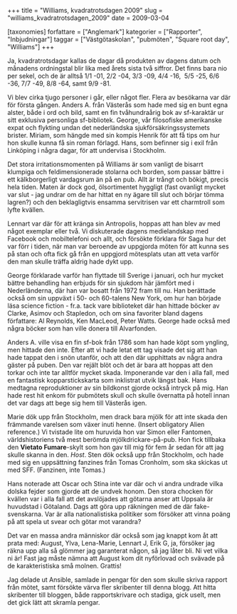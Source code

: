 +++
title = "Williams, kvadratrotsdagen 2009"
slug = "williams_kvadratrotsdagen_2009"
date = 2009-03-04

[taxonomies]
forfattare = ["Anglemark"]
kategorier = ["Rapporter", "Inbjudningar"]
taggar = ["Västgötaskolan", "pubmöten", "Square root day", "Williams"]
+++

Ja, kvadratrotsdagar kallas de dagar då produkten av dagens datum och månadens ordningstal blir lika med årets sista två siffror. Det finns bara nio per sekel, och de är alltså 1/1 -01, 2/2 -04, 3/3 -09, 4/4 -16,  5/5 -25, 6/6 -36, 7/7 -49, 8/8 -64, samt 9/9 -81.

Vi blev cirka tjugo personer i går, eller något fler. Flera av besökarna var där för första gången. Anders A. från Västerås som hade med sig en bunt egna alster, både i ord och bild, samt en fin tvåhundraårig bok av sf-karaktär ur sitt exklusiva personliga sf-bibliotek. George, vår filosofiske amerikanske expat och flykting undan det nederländska sjukförsäkringssystemets brister. Miriam, som hängde med sin kompis Henrik för att få tips om hur hon skulle kunna få sin roman förlagd. Hans, som befinner sig i exil från Linköping i några dagar, för att undervisa i Stockholm.

Det stora irritationsmomenten på Williams är som vanligt de bisarrt klumpiga och feldimensionerade stolarna och borden, som passar bättre i ett kälkborgerligt vardagsrum än på en pub. Allt är trångt och bökigt, precis hela tiden. Maten är dock god, ölsortimentet hyggligt (fast ovanligt mycket var slut - jag undrar om de har hittat en ny ägare till slut och börjar tömma lagren?) och den beklagligtvis ensamma servitrisen var ett charmtroll som lyfte kvällen.

Lennart var där för att kränga sin Antropolis, hoppas att han blev av med något exemplar eller två. Vi diskuterade dagens medielandskap med Facebook och mobiltelefoni och allt, och försökte förklara för Saga hur det var förr i tiden, när man var beroende av uppgjorda möten för att kunna ses på stan och ofta fick gå från en uppgjord mötesplats utan att veta varför den man skulle träffa aldrig hade dykt upp.

George förklarade varför han flyttade till Sverige i januari, och hur mycket bättre behandling han erbjuds för sin sjukdom här jämfört med i Nederländerna, där han var bosatt från 1972 fram till nu. Han berättade också om sin uppväxt i 50- och 60-talens New York, om hur han började läsa science fiction - fr.a. tack vare biblioteket där han hittade böcker av Clarke, Asimov och Stapledon, och om sina favoriter bland dagens författare: Al Reynolds, Ken MacLeod, Peter Watts. George hade också med några böcker som han ville donera till Alvarfonden.

Anders A. ville visa en fin sf-bok från 1786 som han hade köpt som yngling, men hittade den inte. Efter att vi hade letat ett tag visade det sig att han hade tappat den i snön utanför, och att den där upphittats av några andra gäster på puben. Den var rejält blöt och det är bara att hoppas att den torkar och inte tar alltför mycket skada. Imponerande var den i alla fall, med en fantastisk kopparstickskarta som inklistrat utvik längst bak. Hans medtagna reproduktioner av sin bildkonst gjorde också intryck på mig. Han hade rest hit enkom för pubmötets skull och skulle övernatta på hotell innan det var dags att bege sig hem till Västerås igen.

Marie dök upp från Stockholm, men drack bara mjölk för att inte skada den främmande varelsen som växer inuti henne. (Insert obligatory Alien reference.) Vi tvistade lite om huruvida hon var Simon eller Fantomen, världshistoriens två mest berömda mjölkdrickare-på-pub. Hon fick tillbaka den <strong>Vietato Fumare</strong>-skylt som hon gav till mig för fem år sedan för att jag skulle skanna in den. <em>Host</em>. Sten dök också upp från Stockholm, och hade med sig en uppsättning fanzines från Tomas Cronholm, som ska skickas ut med SFF. (Fanzinen, inte Tomas.)

Hans noterade att Oscar och Stina inte var där och vi andra undrade vilka dolska fejder som gjorde att de undvek honom. Den stora chocken för kvällen var i alla fall att det avslöjades att götarna anser att Uppsala är huvudstad i Götaland. Dags att göra upp räkningen med de där fake-svenskarna. Var är alla nationalistiska politiker som försöker att vinna poäng på att spela ut svear och götar mot varandra?

Det var en massa andra människor där också som jag knappt kom åt att prata med: August, Ylva, Lena-Marie, Lennart J, Erik G, ja, försöker jag räkna upp alla så glömmer jag garanterat någon, så jag låter bli. Ni vet vilka ni är! Fast jag måste nämna att August kom dit nyförlovad och svävade på de karakteristiska små molnen. Grattis!

Jag delade ut Ansible, samlade in pengar för den som skulle skriva rapport från mötet, samt försökte värva fler skribenter till denna blogg. Att hitta skribenter till bloggen, både rapportskrivare och stadiga, gick uselt, men det gick lätt att skramla pengar.

